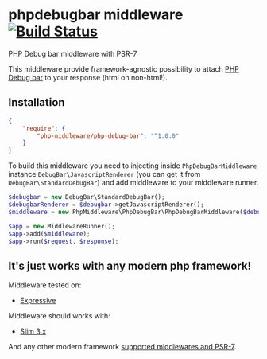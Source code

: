 # phpdebugbar middleware [![Build Status](https://travis-ci.org/php-middleware/phpdebugbar.svg?branch=master)](https://travis-ci.org/php-middleware/phpdebugbar)
PHP Debug bar middleware with PSR-7

This middleware provide framework-agnostic possibility to attach [PHP Debug bar](http://phpdebugbar.com/) to your response (html on non-html!).

## Installation

```json
{
    "require": {
        "php-middleware/php-debug-bar": "^1.0.0"
    }
}
```

To build this middleware you need to injecting inside `PhpDebugBarMiddleware` instance `DebugBar\JavascriptRenderer` (you can get it from `DebugBar\StandardDebugBar`) and add middleware to your middleware runner.

```php
$debugbar = new DebugBar\StandardDebugBar();
$debugbarRenderer = $debugbar->getJavascriptRenderer();
$middleware = new PhpMiddleware\PhpDebugBar\PhpDebugBarMiddleware($debugbarRenderer);

$app = new MiddlewareRunner();
$app->add($middleware);
$app->run($request, $response);
```

## It's just works with any modern php framework!

Middleware tested on:
* [Expressive](https://github.com/zendframework/zend-expressive)

Middleware should works with:
* [Slim 3.x](https://github.com/slimphp/Slim)

And any other modern framework [supported middlewares and PSR-7](https://mwop.net/blog/2015-01-08-on-http-middleware-and-psr-7.html).
